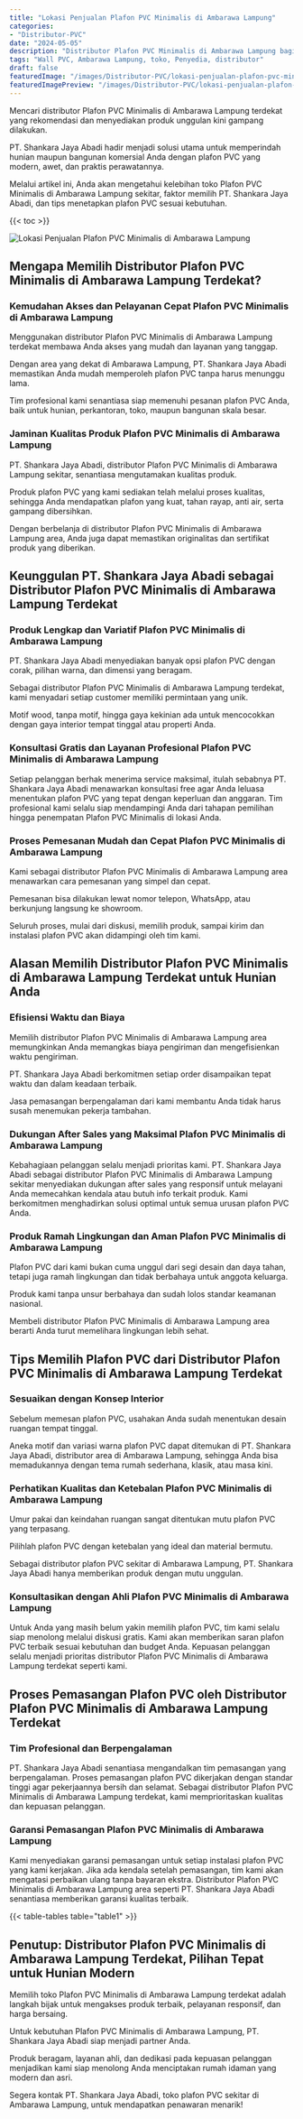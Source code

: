 ```yaml
---
title: "Lokasi Penjualan Plafon PVC Minimalis di Ambarawa Lampung"
categories:
- "Distributor-PVC"
date: "2024-05-05"
description: "Distributor Plafon PVC Minimalis di Ambarawa Lampung bagi hunian, perkantoran, dan ritel. Panel terbaik, beragam motif, warna modern, beserta jasa penempatan oleh teknisi profesional serta garansi resmi!|Servis penjualan Plafon PVC Minimalis di Ambarawa Lampung untuk kebutuhan hunian, perkantoran, atau toko, dengan panel berkualitas dan pemasangan oleh tim berpengalaman dan jaminan resmi.|Solusi Plafon PVC Minimalis di Ambarawa Lampung yang terbukti untuk rumah, perkantoran, serta gerai, bersama produk terbaik dan instalasi oleh teknisi ahli serta garansi resmi.|Penyediaan Plafon PVC Minimalis di Ambarawa Lampung bagi rumah, kantor, serta ritel, dengan material unggulan dan instalasi ditangani oleh tenaga ahli berpengalaman, dilengkapi beserta jaminan resmi.}"
tags: "Wall PVC, Ambarawa Lampung, toko, Penyedia, distributor"
draft: false
featuredImage: "/images/Distributor-PVC/lokasi-penjualan-plafon-pvc-minimalis-di-ambarawa-lampung.png"
featuredImagePreview: "/images/Distributor-PVC/lokasi-penjualan-plafon-pvc-minimalis-di-ambarawa-lampung.png"
---
```


Mencari distributor Plafon PVC Minimalis di Ambarawa Lampung terdekat yang rekomendasi dan menyediakan produk unggulan kini gampang dilakukan.

PT. Shankara Jaya Abadi hadir menjadi solusi utama untuk memperindah hunian maupun bangunan komersial Anda dengan plafon PVC yang modern, awet, dan praktis perawatannya.

Melalui artikel ini, Anda akan mengetahui kelebihan toko Plafon PVC Minimalis di Ambarawa Lampung sekitar, faktor memilih PT. Shankara Jaya Abadi, dan tips menetapkan plafon PVC sesuai kebutuhan.

{{< toc >}}

![Lokasi Penjualan Plafon PVC Minimalis di Ambarawa Lampung](/images/Distributor-PVC/Lokasi-Penjualan-Plafon-PVC-Minimalis-di-Ambarawa-Lampung.png)

## Mengapa Memilih Distributor Plafon PVC Minimalis di Ambarawa Lampung Terdekat?

### Kemudahan Akses dan Pelayanan Cepat Plafon PVC Minimalis di Ambarawa Lampung

Menggunakan distributor Plafon PVC Minimalis di Ambarawa Lampung terdekat membawa Anda akses yang mudah dan layanan yang tanggap.

Dengan area yang dekat di Ambarawa Lampung, PT. Shankara Jaya Abadi memastikan Anda mudah memperoleh plafon PVC tanpa harus menunggu lama.

Tim profesional kami senantiasa siap memenuhi pesanan plafon PVC Anda, baik untuk hunian, perkantoran, toko, maupun bangunan skala besar.

### Jaminan Kualitas Produk Plafon PVC Minimalis di Ambarawa Lampung

PT. Shankara Jaya Abadi, distributor Plafon PVC Minimalis di Ambarawa Lampung sekitar, senantiasa mengutamakan kualitas produk.

Produk plafon PVC yang kami sediakan telah melalui proses kualitas, sehingga Anda mendapatkan plafon yang kuat, tahan rayap, anti air, serta gampang dibersihkan.

Dengan berbelanja di distributor Plafon PVC Minimalis di Ambarawa Lampung area, Anda juga dapat memastikan originalitas dan sertifikat produk yang diberikan.

## Keunggulan PT. Shankara Jaya Abadi sebagai Distributor Plafon PVC Minimalis di Ambarawa Lampung Terdekat

### Produk Lengkap dan Variatif Plafon PVC Minimalis di Ambarawa Lampung

PT. Shankara Jaya Abadi menyediakan banyak opsi plafon PVC dengan corak, pilihan warna, dan dimensi yang beragam.

Sebagai distributor Plafon PVC Minimalis di Ambarawa Lampung terdekat, kami menyadari setiap customer memiliki permintaan yang unik.

Motif wood, tanpa motif, hingga gaya kekinian ada untuk mencocokkan dengan gaya interior tempat tinggal atau properti Anda.

### Konsultasi Gratis dan Layanan Profesional Plafon PVC Minimalis di Ambarawa Lampung

Setiap pelanggan berhak menerima service maksimal, itulah sebabnya PT. Shankara Jaya Abadi menawarkan konsultasi free agar Anda leluasa menentukan plafon PVC yang tepat dengan keperluan dan anggaran. Tim profesional kami selalu siap mendampingi Anda dari tahapan pemilihan hingga penempatan Plafon PVC Minimalis di lokasi Anda.

### Proses Pemesanan Mudah dan Cepat Plafon PVC Minimalis di Ambarawa Lampung

Kami sebagai distributor Plafon PVC Minimalis di Ambarawa Lampung area menawarkan cara pemesanan yang simpel dan cepat.

Pemesanan bisa dilakukan lewat nomor telepon, WhatsApp, atau berkunjung langsung ke showroom.

Seluruh proses, mulai dari diskusi, memilih produk, sampai kirim dan instalasi plafon PVC akan didampingi oleh tim kami.

## Alasan Memilih Distributor Plafon PVC Minimalis di Ambarawa Lampung Terdekat untuk Hunian Anda

### Efisiensi Waktu dan Biaya

Memilih distributor Plafon PVC Minimalis di Ambarawa Lampung area memungkinkan Anda memangkas biaya pengiriman dan mengefisienkan waktu pengiriman.

PT. Shankara Jaya Abadi berkomitmen setiap order disampaikan tepat waktu dan dalam keadaan terbaik.

Jasa pemasangan berpengalaman dari kami membantu Anda tidak harus susah menemukan pekerja tambahan.

### Dukungan After Sales yang Maksimal Plafon PVC Minimalis di Ambarawa Lampung

Kebahagiaan pelanggan selalu menjadi prioritas kami. PT. Shankara Jaya Abadi sebagai distributor Plafon PVC Minimalis di Ambarawa Lampung sekitar menyediakan dukungan after sales yang responsif untuk melayani Anda memecahkan kendala atau butuh info terkait produk. Kami berkomitmen menghadirkan solusi optimal untuk semua urusan plafon PVC Anda.

### Produk Ramah Lingkungan dan Aman Plafon PVC Minimalis di Ambarawa Lampung

Plafon PVC dari kami bukan cuma unggul dari segi desain dan daya tahan, tetapi juga ramah lingkungan dan tidak berbahaya untuk anggota keluarga.

Produk kami tanpa unsur berbahaya dan sudah lolos standar keamanan nasional.

Membeli distributor Plafon PVC Minimalis di Ambarawa Lampung area berarti Anda turut memelihara lingkungan lebih sehat.

## Tips Memilih Plafon PVC dari Distributor Plafon PVC Minimalis di Ambarawa Lampung Terdekat

### Sesuaikan dengan Konsep Interior

Sebelum memesan plafon PVC, usahakan Anda sudah menentukan desain ruangan tempat tinggal.

Aneka motif dan variasi warna plafon PVC dapat ditemukan di PT. Shankara Jaya Abadi, distributor area di Ambarawa Lampung, sehingga Anda bisa memadukannya dengan tema rumah sederhana, klasik, atau masa kini.

### Perhatikan Kualitas dan Ketebalan Plafon PVC Minimalis di Ambarawa Lampung

Umur pakai dan keindahan ruangan sangat ditentukan mutu plafon PVC yang terpasang.

Pilihlah plafon PVC dengan ketebalan yang ideal dan material bermutu.

Sebagai distributor plafon PVC sekitar di Ambarawa Lampung, PT. Shankara Jaya Abadi hanya memberikan produk dengan mutu unggulan.

### Konsultasikan dengan Ahli Plafon PVC Minimalis di Ambarawa Lampung

Untuk Anda yang masih belum yakin memilih plafon PVC, tim kami selalu siap menolong melalui diskusi gratis. Kami akan memberikan saran plafon PVC terbaik sesuai kebutuhan dan budget Anda. Kepuasan pelanggan selalu menjadi prioritas distributor Plafon PVC Minimalis di Ambarawa Lampung terdekat seperti kami.

## Proses Pemasangan Plafon PVC oleh Distributor Plafon PVC Minimalis di Ambarawa Lampung Terdekat

### Tim Profesional dan Berpengalaman

PT. Shankara Jaya Abadi senantiasa mengandalkan tim pemasangan yang berpengalaman. Proses pemasangan plafon PVC dikerjakan dengan standar tinggi agar pekerjaannya bersih dan selamat. Sebagai distributor Plafon PVC Minimalis di Ambarawa Lampung terdekat, kami memprioritaskan kualitas dan kepuasan pelanggan.

### Garansi Pemasangan Plafon PVC Minimalis di Ambarawa Lampung

Kami menyediakan garansi pemasangan untuk setiap instalasi plafon PVC yang kami kerjakan. Jika ada kendala setelah pemasangan, tim kami akan mengatasi perbaikan ulang tanpa bayaran ekstra. Distributor Plafon PVC Minimalis di Ambarawa Lampung area seperti PT. Shankara Jaya Abadi senantiasa memberikan garansi kualitas terbaik.

{{< table-tables table="table1" >}}

## Penutup: Distributor Plafon PVC Minimalis di Ambarawa Lampung Terdekat, Pilihan Tepat untuk Hunian Modern

Memilih toko Plafon PVC Minimalis di Ambarawa Lampung terdekat adalah langkah bijak untuk mengakses produk terbaik, pelayanan responsif, dan harga bersaing.

Untuk kebutuhan Plafon PVC Minimalis di Ambarawa Lampung, PT. Shankara Jaya Abadi siap menjadi partner Anda.

Produk beragam, layanan ahli, dan dedikasi pada kepuasan pelanggan menjadikan kami siap menolong Anda menciptakan rumah idaman yang modern dan asri.

Segera kontak PT. Shankara Jaya Abadi, toko plafon PVC sekitar di Ambarawa Lampung, untuk mendapatkan penawaran menarik!
